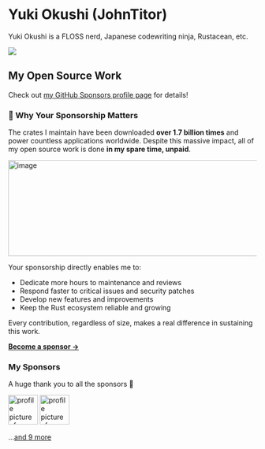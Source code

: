 # Yuki Okushi (JohnTitor)

Yuki Okushi is a FLOSS nerd, Japanese codewriting ninja, Rustacean, etc.

<a href="https://thanks.rust-lang.org/rust/all-time/" target="_blank" rel="noopener noreferrer" width="50%">
<!--START_SECTION:rust-thanks-card-->
<img src="https://img.shields.io/badge/Rust%20Contributions-1732%20contibutions,%2041st-orange?logo=rust">
<!--END_SECTION:rust-thanks-card-->
</a>
</div>

## My Open Source Work

Check out [my GitHub Sponsors profile page](https://github.com/sponsors/JohnTitor) for details!

### 💖 Why Your Sponsorship Matters

The crates I maintain have been downloaded **over 1.7 billion times** and power countless applications worldwide. Despite this massive impact, all of my open source work is done **in my spare time, unpaid**.

<img width="944" height="195" alt="image" src="https://github.com/user-attachments/assets/d2e3e592-77e6-4a41-a59b-14ffb4ba11fb" />

Your sponsorship directly enables me to:
- Dedicate more hours to maintenance and reviews
- Respond faster to critical issues and security patches  
- Develop new features and improvements
- Keep the Rust ecosystem reliable and growing

Every contribution, regardless of size, makes a real difference in sustaining this work.

[**Become a sponsor →**](https://github.com/sponsors/JohnTitor)

### My Sponsors

A huge thank you to all the sponsors 🙏

<!-- replace-sponsors -->
<a title="freddi-kit" href="https://github.com/freddi-kit"><img src="https://avatars.githubusercontent.com/u/13707872?u=61d25888cfa13a78a2cd311bb5e2707e09ad895b&v=4" width="60" alt="profile picture of freddi-kit"></a> <a title="himanoa" href="https://github.com/himanoa"><img src="https://avatars.githubusercontent.com/u/18651963?u=cccfad5bfe75be90b9aebea45394c2d2fd371c46&v=4" width="60" alt="profile picture of himanoa"></a>

...[and 9 more](https://www.2k36.org/thanks)
      <!-- replace-sponsors -->
